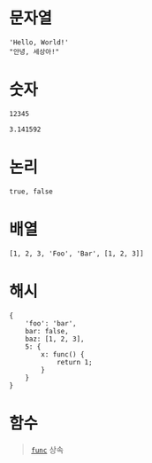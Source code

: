 # 문자열

```
'Hello, World!'
"안녕, 세상아!"
```

# 숫자

```
12345

3.141592
```

# 논리

```
true, false
```

# 배열

```
[1, 2, 3, 'Foo', 'Bar', [1, 2, 3]]
```

# 해시

```
{
    'foo': 'bar',
    bar: false,
    baz: [1, 2, 3],
    5: {
        x: func() {
            return 1;
        }
    }
}
```

# 함수

> [`func`](../function.md) 상속
